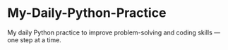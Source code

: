 # My-Daily-Python-Practice
My daily Python practice to improve problem-solving and coding skills — one step at a time.
